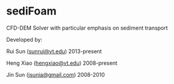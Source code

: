 # sediFoam
CFD-DEM Solver with particular emphasis on sediment transport

Developed by:

Rui Sun (sunrui@vt.edu)  2013-present

Heng Xiao (hengxiao@vt.edu) 2008-present

Jin Sun (jsunia@gmail.com) 2008-2010
